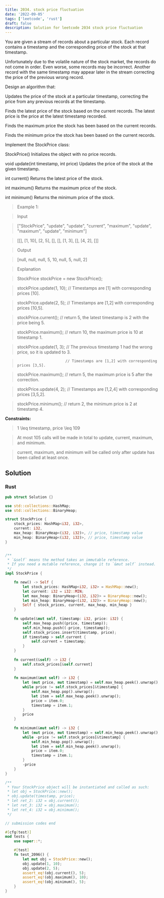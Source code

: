 ```yaml
---
title: 2034. stock price fluctuation
date: '2022-09-05'
tags: ['leetcode', 'rust']
draft: false
description: Solution for leetcode 2034 stock price fluctuation
---
```



You are given a stream of records about a particular stock. Each record contains a timestamp and the corresponding price of the stock at that timestamp.



Unfortunately due to the volatile nature of the stock market, the records do not come in order. Even worse, some records may be incorrect. Another record with the same timestamp may appear later in the stream correcting the price of the previous wrong record.



Design an algorithm that:



Updates the price of the stock at a particular timestamp, correcting the price from any previous records at the timestamp.

Finds the latest price of the stock based on the current records. The latest price is the price at the latest timestamp recorded.

Finds the maximum price the stock has been based on the current records.

Finds the minimum price the stock has been based on the current records.

Implement the StockPrice class:



StockPrice() Initializes the object with no price records.

void update(int timestamp, int price) Updates the price of the stock at the given timestamp.

int current() Returns the latest price of the stock.

int maximum() Returns the maximum price of the stock.

int minimum() Returns the minimum price of the stock.

 



 > Example 1:



 > Input

 > ["StockPrice", "update", "update", "current", "maximum", "update", "maximum", "update", "minimum"]

 > [[], [1, 10], [2, 5], [], [], [1, 3], [], [4, 2], []]

 > Output

 > [null, null, null, 5, 10, null, 5, null, 2]



 > Explanation

 > StockPrice stockPrice <TeX>=</TeX> new StockPrice();

 > stockPrice.update(1, 10); // Timestamps are [1] with corresponding prices [10].

 > stockPrice.update(2, 5);  // Timestamps are [1,2] with corresponding prices [10,5].

 > stockPrice.current();     // return 5, the latest timestamp is 2 with the price being 5.

 > stockPrice.maximum();     // return 10, the maximum price is 10 at timestamp 1.

 > stockPrice.update(1, 3);  // The previous timestamp 1 had the wrong price, so it is updated to 3.

 >                           // Timestamps are [1,2] with corresponding prices [3,5].

 > stockPrice.maximum();     // return 5, the maximum price is 5 after the correction.

 > stockPrice.update(4, 2);  // Timestamps are [1,2,4] with corresponding prices [3,5,2].

 > stockPrice.minimum();     // return 2, the minimum price is 2 at timestamp 4.

 



**Constraints:**



 > 1 <TeX>\leq</TeX> timestamp, price <TeX>\leq</TeX> 109

 > At most 105 calls will be made in total to update, current, maximum, and minimum.

 > current, maximum, and minimum will be called only after update has been called at least once.


## Solution
### Rust
```rust
pub struct Solution {}

use std::collections::HashMap;
use std::collections::BinaryHeap;

struct StockPrice {
    stock_prices: HashMap<i32, i32>,
    current: i32,
    max_heap: BinaryHeap<(i32, i32)>, // price, timestamp value
    min_heap: BinaryHeap<(i32, i32)>, // price, timestamp value
}


/** 
 * `&self` means the method takes an immutable reference.
 * If you need a mutable reference, change it to `&mut self` instead.
 */
impl StockPrice {

    fn new() -> Self {
        let stock_prices: HashMap<i32, i32> = HashMap::new();
        let current: i32 = i32::MIN;
        let max_heap: BinaryHeap<(i32, i32)> = BinaryHeap::new();
        let min_heap: BinaryHeap<(i32, i32)> = BinaryHeap::new();
        Self { stock_prices, current, max_heap, min_heap }
    }
    
    fn update(&mut self, timestamp: i32, price: i32) {
        self.max_heap.push((price, timestamp));
        self.min_heap.push((-price, timestamp));
        self.stock_prices.insert(timestamp, price);
        if timestamp > self.current {
            self.current = timestamp;
        }
    }
    
    fn current(&self) -> i32 {
        self.stock_prices[&self.current]
    }
    
    fn maximum(&mut self) -> i32 {
        let (mut price, mut timestamp) = self.max_heap.peek().unwrap();
        while price != self.stock_prices[&timestamp] {
            self.max_heap.pop().unwrap();
            let item = self.max_heap.peek().unwrap();
            price = item.0;
            timestamp = item.1;
        }
        price
    }
    
    fn minimum(&mut self) -> i32 {
        let (mut price, mut timestamp) = self.min_heap.peek().unwrap();
        while -price != self.stock_prices[&timestamp] {
            self.min_heap.pop().unwrap();
            let item = self.min_heap.peek().unwrap();
            price = item.0;
            timestamp = item.1;
        }
        -price
    }
}

/**
 * Your StockPrice object will be instantiated and called as such:
 * let obj = StockPrice::new();
 * obj.update(timestamp, price);
 * let ret_2: i32 = obj.current();
 * let ret_3: i32 = obj.maximum();
 * let ret_4: i32 = obj.minimum();
 */

// submission codes end

#[cfg(test)]
mod tests {
    use super::*;

    #[test]
    fn test_2096() {
        let mut obj = StockPrice::new();
        obj.update(1, 10);
        obj.update(2, 5);
        assert_eq!(obj.current(), 5);
        assert_eq!(obj.maximum(), 10);
        assert_eq!(obj.minimum(), 5);
    }
}

```
